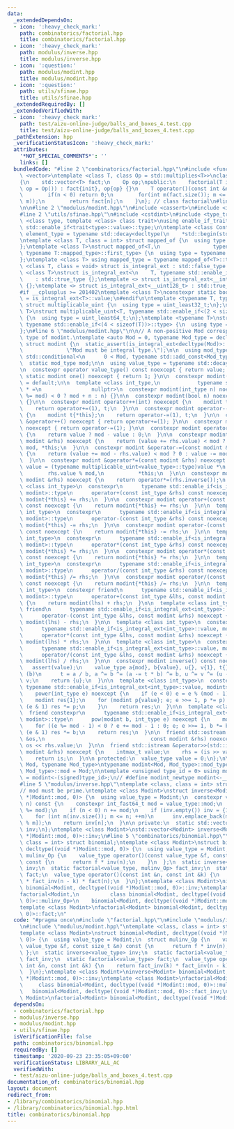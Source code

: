 ```yaml
---
data:
  _extendedDependsOn:
  - icon: ':heavy_check_mark:'
    path: combinatorics/factorial.hpp
    title: combinatorics/factorial.hpp
  - icon: ':heavy_check_mark:'
    path: modulus/inverse.hpp
    title: modulus/inverse.hpp
  - icon: ':question:'
    path: modulus/modint.hpp
    title: modulus/modint.hpp
  - icon: ':question:'
    path: utils/sfinae.hpp
    title: utils/sfinae.hpp
  _extendedRequiredBy: []
  _extendedVerifiedWith:
  - icon: ':heavy_check_mark:'
    path: test/aizu-online-judge/balls_and_boxes_4.test.cpp
    title: test/aizu-online-judge/balls_and_boxes_4.test.cpp
  _pathExtension: hpp
  _verificationStatusIcon: ':heavy_check_mark:'
  attributes:
    '*NOT_SPECIAL_COMMENTS*': ''
    links: []
  bundledCode: "#line 2 \"combinatorics/factorial.hpp\"\n#include <functional>\n#include\
    \ <vector>\ntemplate <class T, class Op = std::multiplies<T>>\nclass factorial\n\
    {\n    std::vector<T> fact;\n    Op op;\npublic:\n    factorial(T init = 1, Op\
    \ op = Op()) : fact{init}, op{op} {}\n    T operator()(const int &n)\n    {\n\
    \        if(n < 0) return 0;\n        for(int m(fact.size()); m <= n; ++m) fact.emplace_back(op(fact.back(),\
    \ m));\n        return fact[n];\n    }\n}; // class factorial\n#line 3 \"modulus/inverse.hpp\"\
    \n\n#line 2 \"modulus/modint.hpp\"\n#include <cassert>\n#include <iostream>\n\n\
    #line 2 \"utils/sfinae.hpp\"\n#include <cstdint>\n#include <type_traits>\n\ntemplate\
    \ <class type, template <class> class trait>\nusing enable_if_trait_type = typename\
    \ std::enable_if<trait<type>::value>::type;\n\ntemplate <class Container>\nusing\
    \ element_type = typename std::decay<decltype(\n    *std::begin(std::declval<Container&>()))>::type;\n\
    \ntemplate <class T, class = int> struct mapped_of {\n  using type = element_type<T>;\n\
    };\ntemplate <class T>\nstruct mapped_of<T,\n                 typename std::pair<int,\
    \ typename T::mapped_type>::first_type> {\n  using type = typename T::mapped_type;\n\
    };\ntemplate <class T> using mapped_type = typename mapped_of<T>::type;\n\ntemplate\
    \ <class T, class = void> struct is_integral_ext : std::false_type {};\ntemplate\
    \ <class T>\nstruct is_integral_ext<\n    T, typename std::enable_if<std::is_integral<T>::value>::type>\n\
    \    : std::true_type {};\ntemplate <> struct is_integral_ext<__int128_t> : std::true_type\
    \ {};\ntemplate <> struct is_integral_ext<__uint128_t> : std::true_type {};\n\
    #if __cplusplus >= 201402\ntemplate <class T>\nconstexpr static bool is_integral_ext_v\
    \ = is_integral_ext<T>::value;\n#endif\n\ntemplate <typename T, typename = void>\
    \ struct multiplicable_uint {\n  using type = uint_least32_t;\n};\ntemplate <typename\
    \ T>\nstruct multiplicable_uint<T, typename std::enable_if<(2 < sizeof(T))>::type>\
    \ {\n  using type = uint_least64_t;\n};\ntemplate <typename T>\nstruct multiplicable_uint<T,\
    \ typename std::enable_if<(4 < sizeof(T))>::type> {\n  using type = __uint128_t;\n\
    };\n#line 6 \"modulus/modint.hpp\"\n\n// A non-positive Mod corresponds a runtime\
    \ type of modint.\ntemplate <auto Mod = 0, typename Mod_type = decltype(Mod)>\
    \ struct modint {\n  static_assert(is_integral_ext<decltype(Mod)>::value,\n  \
    \              \"Mod must be integral type.\");\n\n  using mod_type = typename\
    \ std::conditional<\n      0 < Mod, typename std::add_const<Mod_type>::type, Mod_type>::type;\n\
    \  static mod_type mod;\n\n  using value_type = typename std::decay<mod_type>::type;\n\
    \n  constexpr operator value_type() const noexcept { return value; }\n\n  constexpr\
    \ static modint one() noexcept { return 1; }\n\n  constexpr modint() noexcept\
    \ = default;\n\n  template <class int_type,\n            typename std::enable_if<is_integral_ext<int_type>::value>::type\
    \ * =\n                nullptr>\n  constexpr modint(int_type n) noexcept : value((n\
    \ %= mod) < 0 ? mod + n : n) {}\n\n  constexpr modint(bool n) noexcept : modint(int(n))\
    \ {}\n\n  constexpr modint operator++(int) noexcept {\n    modint t{*this};\n\
    \    return operator+=(1), t;\n  }\n\n  constexpr modint operator--(int) noexcept\
    \ {\n    modint t{*this};\n    return operator-=(1), t;\n  }\n\n  constexpr modint\
    \ &operator++() noexcept { return operator+=(1); }\n\n  constexpr modint &operator--()\
    \ noexcept { return operator-=(1); }\n\n  constexpr modint operator-() const noexcept\
    \ {\n    return value ? mod - value : 0;\n  }\n\n  constexpr modint &operator+=(const\
    \ modint &rhs) noexcept {\n    return (value += rhs.value) < mod ? 0 : value -=\
    \ mod, *this;\n  }\n\n  constexpr modint &operator-=(const modint &rhs) noexcept\
    \ {\n    return (value += mod - rhs.value) < mod ? 0 : value -= mod, *this;\n\
    \  }\n\n  constexpr modint &operator*=(const modint &rhs) noexcept {\n    return\
    \ value = (typename multiplicable_uint<value_type>::type)value *\n           \
    \        rhs.value % mod,\n           *this;\n  }\n\n  constexpr modint &operator/=(const\
    \ modint &rhs) noexcept {\n    return operator*=(rhs.inverse());\n  }\n\n  template\
    \ <class int_type>\n  constexpr\n      typename std::enable_if<is_integral_ext<int_type>::value,\
    \ modint>::type\n      operator+(const int_type &rhs) const noexcept {\n    return\
    \ modint{*this} += rhs;\n  }\n\n  constexpr modint operator+(const modint &rhs)\
    \ const noexcept {\n    return modint{*this} += rhs;\n  }\n\n  template <class\
    \ int_type>\n  constexpr\n      typename std::enable_if<is_integral_ext<int_type>::value,\
    \ modint>::type\n      operator-(const int_type &rhs) const noexcept {\n    return\
    \ modint{*this} -= rhs;\n  }\n\n  constexpr modint operator-(const modint &rhs)\
    \ const noexcept {\n    return modint{*this} -= rhs;\n  }\n\n  template <class\
    \ int_type>\n  constexpr\n      typename std::enable_if<is_integral_ext<int_type>::value,\
    \ modint>::type\n      operator*(const int_type &rhs) const noexcept {\n    return\
    \ modint{*this} *= rhs;\n  }\n\n  constexpr modint operator*(const modint &rhs)\
    \ const noexcept {\n    return modint{*this} *= rhs;\n  }\n\n  template <class\
    \ int_type>\n  constexpr\n      typename std::enable_if<is_integral_ext<int_type>::value,\
    \ modint>::type\n      operator/(const int_type &rhs) const noexcept {\n    return\
    \ modint{*this} /= rhs;\n  }\n\n  constexpr modint operator/(const modint &rhs)\
    \ const noexcept {\n    return modint{*this} /= rhs;\n  }\n\n  template <class\
    \ int_type>\n  constexpr friend\n      typename std::enable_if<is_integral_ext<int_type>::value,\
    \ modint>::type\n      operator+(const int_type &lhs, const modint &rhs) noexcept\
    \ {\n    return modint(lhs) + rhs;\n  }\n\n  template <class int_type>\n  constexpr\
    \ friend\n      typename std::enable_if<is_integral_ext<int_type>::value, modint>::type\n\
    \      operator-(const int_type &lhs, const modint &rhs) noexcept {\n    return\
    \ modint(lhs) - rhs;\n  }\n\n  template <class int_type>\n  constexpr friend\n\
    \      typename std::enable_if<is_integral_ext<int_type>::value, modint>::type\n\
    \      operator*(const int_type &lhs, const modint &rhs) noexcept {\n    return\
    \ modint(lhs) * rhs;\n  }\n\n  template <class int_type>\n  constexpr friend\n\
    \      typename std::enable_if<is_integral_ext<int_type>::value, modint>::type\n\
    \      operator/(const int_type &lhs, const modint &rhs) noexcept {\n    return\
    \ modint(lhs) / rhs;\n  }\n\n  constexpr modint inverse() const noexcept {\n \
    \   assert(value);\n    value_type a{mod}, b{value}, u{}, v{1}, t{};\n    while\
    \ (b)\n      t = a / b, a ^= b ^= (a -= t * b) ^= b, u ^= v ^= (u -= t * v) ^=\
    \ v;\n    return {u};\n  }\n\n  template <class int_type>\n  constexpr\n     \
    \ typename std::enable_if<is_integral_ext<int_type>::value, modint>::type\n  \
    \    power(int_type e) noexcept {\n    if (e < 0) e = e % (mod - 1) + mod - 1;\n\
    \    modint res{1};\n    for (modint p{value}; e; e >>= 1, p *= p) {\n      if\
    \ (e & 1) res *= p;\n    }\n    return res;\n  }\n\n  template <class int_type>\n\
    \  friend constexpr\n      typename std::enable_if<is_integral_ext<int_type>::value,\
    \ modint>::type\n      pow(modint b, int_type e) noexcept {\n    modint res{1};\n\
    \    for ((e %= mod - 1) < 0 ? e += mod - 1 : 0; e; e >>= 1, b *= b)\n      if\
    \ (e & 1) res *= b;\n    return res;\n  }\n\n  friend std::ostream &operator<<(std::ostream\
    \ &os,\n                                  const modint &rhs) noexcept {\n    return\
    \ os << rhs.value;\n  }\n\n  friend std::istream &operator>>(std::istream &is,\
    \ modint &rhs) noexcept {\n    intmax_t value;\n    rhs = (is >> value, value);\n\
    \    return is;\n  }\n\n protected:\n  value_type value = 0;\n};\n\ntemplate <auto\
    \ Mod, typename Mod_type>\ntypename modint<Mod, Mod_type>::mod_type modint<Mod,\
    \ Mod_type>::mod = Mod;\n\ntemplate <unsigned type_id = 0> using modint_runtime\
    \ = modint<-(signed)type_id>;\n// #define modint_newtype modint<-__COUNTER__>\n\
    #line 5 \"modulus/inverse.hpp\"\ntemplate <class, class = int> struct inverse;\n\
    // mod must be prime.\ntemplate <class Modint>\nstruct inverse<Modint, decltype((void\
    \ *)Modint::mod, 0)> {\n  using value_type = Modint;\n  constexpr value_type operator()(int\
    \ n) const {\n    constexpr int_fast64_t mod = value_type::mod;\n    assert(n\
    \ %= mod);\n    if (n < 0) n += mod;\n    if (inv.empty()) inv = {1, mod != 1};\n\
    \    for (int m(inv.size()); m <= n; ++m)\n      inv.emplace_back(mod / m * -inv[mod\
    \ % m]);\n    return inv[n];\n  }\n\n private:\n  static std::vector<value_type>\
    \ inv;\n};\ntemplate <class Modint>\nstd::vector<Modint> inverse<Modint, decltype((void\
    \ *)Modint::mod, 0)>::inv;\n#line 5 \"combinatorics/binomial.hpp\"\ntemplate <class,\
    \ class = int> struct binomial;\ntemplate <class Modint>\nstruct binomial<Modint,\
    \ decltype((void *)Modint::mod, 0)> {\n  using value_type = Modint;\n  struct\
    \ mulinv_Op {\n    value_type operator()(const value_type &f, const size_t &n)\
    \ const {\n      return f * inv(n);\n    }\n  };\n  static inverse<value_type>\
    \ inv;\n  static factorial<value_type, mulinv_Op> fact_inv;\n  static factorial<value_type>\
    \ fact;\n  value_type operator()(const int &n, const int &k) {\n    return fact_inv(k)\
    \ * fact_inv(n - k) * fact(n);\n  }\n};\ntemplate <class Modint>\ninverse<Modint>\
    \ binomial<Modint, decltype((void *)Modint::mod, 0)>::inv;\ntemplate <class Modint>\n\
    factorial<Modint,\n          class binomial<Modint, decltype((void *)Modint::mod,\
    \ 0)>::mulinv_Op>\n    binomial<Modint, decltype((void *)Modint::mod, 0)>::fact_inv;\n\
    template <class Modint>\nfactorial<Modint> binomial<Modint, decltype((void *)Modint::mod,\
    \ 0)>::fact;\n"
  code: "#pragma once\n#include \"factorial.hpp\"\n#include \"modulus/inverse.hpp\"\
    \n#include \"modulus/modint.hpp\"\ntemplate <class, class = int> struct binomial;\n\
    template <class Modint>\nstruct binomial<Modint, decltype((void *)Modint::mod,\
    \ 0)> {\n  using value_type = Modint;\n  struct mulinv_Op {\n    value_type operator()(const\
    \ value_type &f, const size_t &n) const {\n      return f * inv(n);\n    }\n \
    \ };\n  static inverse<value_type> inv;\n  static factorial<value_type, mulinv_Op>\
    \ fact_inv;\n  static factorial<value_type> fact;\n  value_type operator()(const\
    \ int &n, const int &k) {\n    return fact_inv(k) * fact_inv(n - k) * fact(n);\n\
    \  }\n};\ntemplate <class Modint>\ninverse<Modint> binomial<Modint, decltype((void\
    \ *)Modint::mod, 0)>::inv;\ntemplate <class Modint>\nfactorial<Modint,\n     \
    \     class binomial<Modint, decltype((void *)Modint::mod, 0)>::mulinv_Op>\n \
    \   binomial<Modint, decltype((void *)Modint::mod, 0)>::fact_inv;\ntemplate <class\
    \ Modint>\nfactorial<Modint> binomial<Modint, decltype((void *)Modint::mod, 0)>::fact;\n"
  dependsOn:
  - combinatorics/factorial.hpp
  - modulus/inverse.hpp
  - modulus/modint.hpp
  - utils/sfinae.hpp
  isVerificationFile: false
  path: combinatorics/binomial.hpp
  requiredBy: []
  timestamp: '2020-09-23 23:35:05+09:00'
  verificationStatus: LIBRARY_ALL_AC
  verifiedWith:
  - test/aizu-online-judge/balls_and_boxes_4.test.cpp
documentation_of: combinatorics/binomial.hpp
layout: document
redirect_from:
- /library/combinatorics/binomial.hpp
- /library/combinatorics/binomial.hpp.html
title: combinatorics/binomial.hpp
---
```

